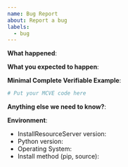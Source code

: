 ```yaml
---
name: Bug Report
about: Report a bug
labels:
  - bug
---
```


**What happened**:

**What you expected to happen**:

**Minimal Complete Verifiable Example**:

<!-- See http://matthewrocklin.com/blog/work/2018/02/28/minimal-bug-reports or https://stackoverflow.com/help/mcve for an example -->

```python
# Put your MCVE code here
```

**Anything else we need to know?**:

**Environment**:

- InstallResourceServer version:
- Python version:
- Operating System:
- Install method (pip, source):
